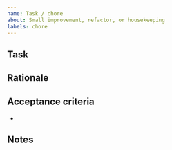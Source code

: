 ```yaml
---
name: Task / chore
about: Small improvement, refactor, or housekeeping
labels: chore
---
```


## Task

## Rationale

## Acceptance criteria
- 

## Notes

